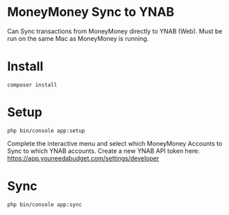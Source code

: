 # MoneyMoney Sync to YNAB

Can Sync transactions from MoneyMoney directly to YNAB (Web). Must be run on the same Mac as MoneyMoney is running.


# Install

```
composer install
```

# Setup

```
php bin/console app:setup
```

Complete the interactive menu and select which MoneyMoney Accounts to Sync to which YNAB accounts.
Create a new YNAB API token here: https://app.youneedabudget.com/settings/developer

# Sync
```
php bin/console app:sync
```
